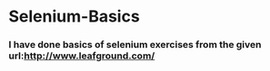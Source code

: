 # Selenium-Basics
### I have done basics of selenium exercises from the given url:http://www.leafground.com/
